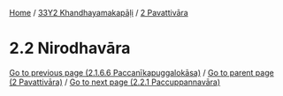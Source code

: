 
[Home](/) / [33Y2 Khandhayamakapāḷi](../../33Y2.md) / [2 Pavattivāra](../2.md)

# 2.2 Nirodhavāra


[Go to previous page (2.1.6.6 Paccanīkapuggalokāsa)](2.1/2.1.6/2.1.6.6.md) / [Go to parent page (2 Pavattivāra)](../2.md) / [Go to next page (2.2.1 Paccuppannavāra)](2.2/2.2.1.md)


